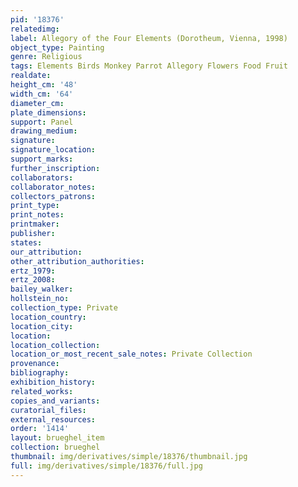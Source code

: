 ```yaml
---
pid: '18376'
relatedimg: 
label: Allegory of the Four Elements (Dorotheum, Vienna, 1998)
object_type: Painting
genre: Religious
tags: Elements Birds Monkey Parrot Allegory Flowers Food Fruit
realdate: 
height_cm: '48'
width_cm: '64'
diameter_cm: 
plate_dimensions: 
support: Panel
drawing_medium: 
signature: 
signature_location: 
support_marks: 
further_inscription: 
collaborators: 
collaborator_notes: 
collectors_patrons: 
print_type: 
print_notes: 
printmaker: 
publisher: 
states: 
our_attribution: 
other_attribution_authorities: 
ertz_1979: 
ertz_2008: 
bailey_walker: 
hollstein_no: 
collection_type: Private
location_country: 
location_city: 
location: 
location_collection: 
location_or_most_recent_sale_notes: Private Collection
provenance: 
bibliography: 
exhibition_history: 
related_works: 
copies_and_variants: 
curatorial_files: 
external_resources: 
order: '1414'
layout: brueghel_item
collection: brueghel
thumbnail: img/derivatives/simple/18376/thumbnail.jpg
full: img/derivatives/simple/18376/full.jpg
---
```

